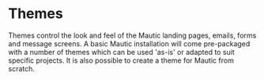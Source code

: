 # Themes

Themes control the look and feel of the Mautic landing pages, emails, forms and message screens.  A basic Mautic installation will come pre-packaged with a number of themes which can be used 'as-is' or adapted to suit specific projects.  It is also possible to create a theme for Mautic from scratch.